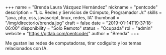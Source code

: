 +++
name = "Brenda Laura Vázquez Hernández"
nickname = "pentcode"
description = "Lic. Redes y Servicios de Cómputo, Programador Jr."
skills = "java, php, css, javascript, linux, redes, IA"
thumbnail = "/img/directorio/brenda.jpg"
draft = false
date = "2019-01-14T19:37:18-06:00"
disponibility = "Solo Remoto"
status = "Ocupada"
rol = "admin"
website = "https://gitlab.com/pentcode/"
author = "Brenda"
+++

Me gustan las redes de computadoras, tirar codiguito y los temas relacionados con IA.
